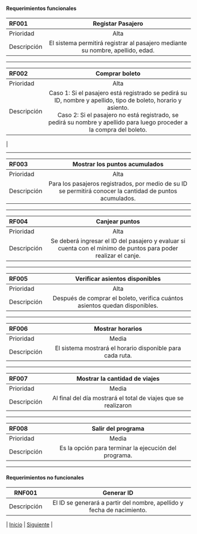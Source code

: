#### Requerimientos funcionales


| RF001   |     Registar Pasajero    |
| :---        |    :----:   |
| Prioridad | Alta |
| Descripción |El sistema permitirá registrar al pasajero mediante su nombre, apellido, edad. |

***

| RF002   |     Comprar boleto    |
| :---        |    :----:   |
| Prioridad | Alta |
| Descripción |Caso 1: Si el pasajero está registrado se pedirá su ID, nombre y apellido, tipo de boleto, horario y asiento. <br> Caso 2: Si el pasajero no está registrado, se pedirá su nombre y apellido para luego proceder a la compra del boleto.
 |

***

| RF003   |     Mostrar los puntos acumulados    |
| :---        |    :----:   |
| Prioridad | Alta |
| Descripción |Para los pasajeros registrados, por medio de su ID se permitirá conocer la cantidad de puntos acumulados. |

***

| RF004   |     Canjear puntos    |
| :---        |    :----:   |
| Prioridad | Alta |
| Descripción |Se deberá ingresar el ID del pasajero y evaluar si cuenta con el mínimo de puntos para poder realizar el canje. |

***

| RF005   |     Verificar asientos disponibles    |
| :---        |    :----:   |
| Prioridad | Alta |
| Descripción |Después de comprar el boleto, verifica cuántos asientos quedan disponibles.  |

***

| RF006   |     Mostrar horarios    |  
| :---        |    :----:   |
| Prioridad | Media |
| Descripción |El sistema mostrará el horario disponible para cada ruta.  |

***

| RF007   |     Mostrar la cantidad de viajes    |  
| :---        |    :----:   |
| Prioridad | Media |
| Descripción |Al final del día mostrará el total de viajes que se realizaron |

***

| RF008   |     Salir del programa    |  
| :---        |    :----:   |
| Prioridad | Media |
| Descripción |Es la opción para terminar la ejecución del programa. |

***

#### Requerimientos no funcionales

| RNF001   |     Generar ID    |  
|----------|:-------------:|
| Descripción |El ID se generará a partir del nombre, apellido y fecha de nacimiento. |

| [Inicio](https://github.com/WilderTurriza/PropuestaFinal "Inicio") 
| [Siguiente](https://github.com/WilderTurriza/PropuestaFinal/blob/main/docs/Diagrama.md "Siguiente") |
